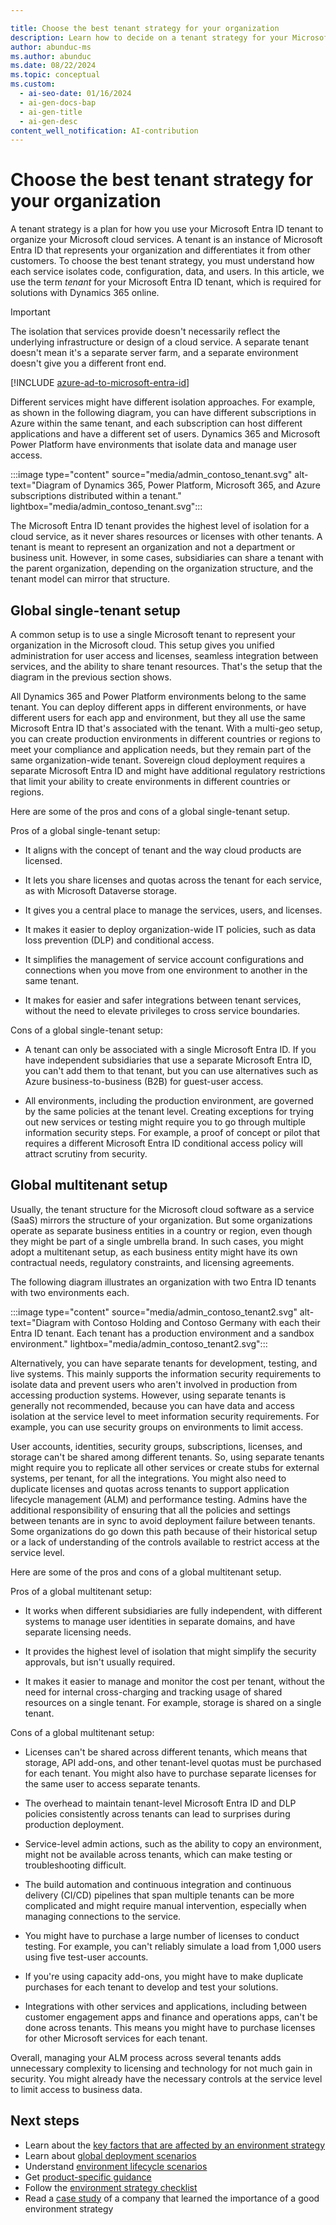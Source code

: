 ```yaml
---

title: Choose the best tenant strategy for your organization
description: Learn how to decide on a tenant strategy for your Microsoft cloud services based on data isolation, application management, and other factors.
author: abunduc-ms
ms.author: abunduc
ms.date: 08/22/2024
ms.topic: conceptual
ms.custom:
  - ai-seo-date: 01/16/2024
  - ai-gen-docs-bap
  - ai-gen-title
  - ai-gen-desc
content_well_notification: AI-contribution
---
```


# Choose the best tenant strategy for your organization

A tenant strategy is a plan for how you use your Microsoft Entra ID tenant to organize your Microsoft cloud services. A tenant is an instance of Microsoft Entra ID that represents your organization and differentiates it from other customers. To choose the best tenant strategy, you must understand how each service isolates code, configuration, data, and users. In this article, we use the term *tenant* for your Microsoft Entra ID tenant, which is required for solutions with Dynamics 365 online.

> [!IMPORTANT]
> The isolation that services provide doesn't necessarily reflect the underlying infrastructure or design of a cloud service. A separate tenant doesn't mean it's a separate server farm, and a separate environment doesn't give you a different front end.

[!INCLUDE [azure-ad-to-microsoft-entra-id](~/../shared-content/shared/azure-ad-to-microsoft-entra-id.md)]

Different services might have different isolation approaches. For example, as shown in the following diagram, you can have different subscriptions in Azure within the same tenant, and each subscription can host different applications and have a different set of users. Dynamics 365 and Microsoft Power Platform have environments that isolate data and manage user access.

:::image type="content" source="media/admin_contoso_tenant.svg" alt-text="Diagram of Dynamics 365, Power Platform, Microsoft 365, and Azure subscriptions distributed within a tenant." lightbox="media/admin_contoso_tenant.svg":::

The Microsoft Entra ID tenant provides the highest level of isolation for a cloud service, as it never shares resources or licenses with other tenants. A tenant is meant to represent an organization and not a department or business unit. However, in some cases, subsidiaries can share a tenant with the parent organization, depending on the organization structure, and the tenant model can mirror that structure.

## Global single-tenant setup

A common setup is to use a single Microsoft tenant to represent your organization in the Microsoft cloud. This setup gives you unified administration for user access and licenses, seamless integration between services, and the ability to share tenant resources. That's the setup that the diagram in the previous section shows.

All Dynamics 365 and Power Platform environments belong to the same tenant. You can deploy different apps in different environments, or have different users for each app and environment, but they all use the same Microsoft Entra ID that's associated with the tenant. With a multi-geo setup, you can create production environments in different countries or regions to meet your compliance and application needs, but they remain part of the same organization-wide tenant. Sovereign cloud deployment requires a separate Microsoft Entra ID and might have additional regulatory restrictions that limit your ability to create environments in different countries or regions.

Here are some of the pros and cons of a global single-tenant setup.

Pros of a global single-tenant setup:

- It aligns with the concept of tenant and the way cloud products are licensed.

- It lets you share licenses and quotas across the tenant for each service, as with Microsoft Dataverse storage.

- It gives you a central place to manage the services, users, and licenses.

- It makes it easier to deploy organization-wide IT policies, such as data loss prevention (DLP) and conditional access.

- It simplifies the management of service account configurations and connections when you move from one environment to another in the same tenant.

- It makes for easier and safer integrations between tenant services, without the need to elevate privileges to cross service boundaries.

Cons of a global single-tenant setup:

- A tenant can only be associated with a single Microsoft Entra ID. If you have independent subsidiaries that use a separate Microsoft Entra ID, you can't add them to that tenant, but you can use alternatives such as Azure business-to-business (B2B) for guest-user access.

- All environments, including the production environment, are governed by the same policies at the tenant level. Creating exceptions for trying out new services or testing might require you to go through multiple information security steps. For example, a proof of concept or pilot that requires a different Microsoft Entra ID conditional access policy will attract scrutiny from security.

## Global multitenant setup

Usually, the tenant structure for the Microsoft cloud software as a service (SaaS) mirrors the structure of your organization. But some organizations operate as separate business entities in a country or region, even though they might be part of a single umbrella brand. In such cases, you might adopt a multitenant setup, as each business entity might have its own contractual needs, regulatory constraints, and licensing agreements.

The following diagram illustrates an organization with two Entra ID tenants with two environments each.

:::image type="content" source="media/admin_contoso_tenant2.svg" alt-text="Diagram with Contoso Holding and Contoso Germany with each their Entra ID tenant. Each tenant has a production environment and a sandbox environment." lightbox="media/admin_contoso_tenant2.svg":::

Alternatively, you can have separate tenants for development, testing, and live systems. This mainly supports the information security requirements to isolate data and prevent users who aren't involved in production from accessing production systems. However, using separate tenants is generally not recommended, because you can have data and access isolation at the service level to meet information security requirements. For example, you can use security groups on environments to limit access.

User accounts, identities, security groups, subscriptions, licenses, and storage can't be shared among different tenants. So, using separate tenants might require you to replicate all other services or create stubs for external systems, per tenant, for all the integrations. You might also need to duplicate licenses and quotas across tenants to support application lifecycle management (ALM) and performance testing. Admins have the additional responsibility of ensuring that all the policies and settings between tenants are in sync to avoid deployment failure between tenants. Some organizations do go down this path because of their historical setup or a lack of understanding of the controls available to restrict access at the service level.

Here are some of the pros and cons of a global multitenant setup.

Pros of a global multitenant setup:

- It works when different subsidiaries are fully independent, with different systems to manage user identities in separate domains, and have separate licensing needs.

- It provides the highest level of isolation that might simplify the security approvals, but isn't usually required.

- It makes it easier to manage and monitor the cost per tenant, without the need for internal cross-charging and tracking usage of shared resources on a single tenant. For example, storage is shared on a single tenant.

Cons of a global multitenant setup:

- Licenses can't be shared across different tenants, which means that storage, API add-ons, and other tenant-level quotas must be purchased for each tenant. You might also have to purchase separate licenses for the same user to access separate tenants.

- The overhead to maintain tenant-level Microsoft Entra ID and DLP policies consistently across tenants can lead to surprises during production deployment.

- Service-level admin actions, such as the ability to copy an environment, might not be available across tenants, which can make testing or troubleshooting difficult.

- The build automation and continuous integration and continuous delivery (CI/CD) pipelines that span multiple tenants can be more complicated and might require manual intervention, especially when managing connections to the service.

- You might have to purchase a large number of licenses to conduct testing. For example, you can't reliably simulate a load from 1,000 users using five test-user accounts.

- If you're using capacity add-ons, you might have to make duplicate purchases for each tenant to develop and test your solutions.

- Integrations with other services and applications, including between customer engagement apps and finance and operations apps, can't be done across tenants. This means you might have to purchase licenses for other Microsoft services for each tenant.

Overall, managing your ALM process across several tenants adds unnecessary complexity to licensing and technology for not much gain in security. You might already have the necessary controls at the service level to limit access to business data.

## Next steps

- Learn about the [key factors that are affected by an environment strategy](environment-strategy-key-factors-affected.md)
- Learn about [global deployment scenarios](environment-strategy-global-deployment-scenarios.md)
- Understand [environment lifecycle scenarios](environment-strategy-lifecycle-scenarios.md)
- Get [product-specific guidance](environment-strategy-guidance-product.md)
- Follow the [environment strategy checklist](environment-strategy-checklist.md)
- Read a [case study](environment-strategy-case-study.md) of a company that learned the importance of a good environment strategy